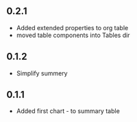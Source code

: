 ## 0.2.1

* Added extended properties to org table
* moved table components into Tables dir

## 0.1.2 

* Simplify summery

## 0.1.1

* Added first chart - to summary table
